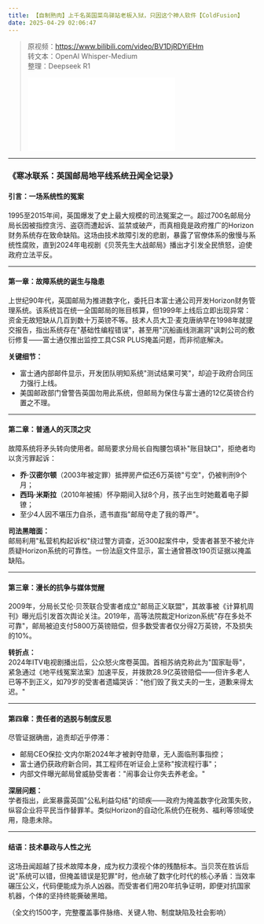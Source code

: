 ```yaml
---
title: 【自制熟肉】上千名英国菜鸟驿站老板入狱，只因这个神人软件【ColdFusion】
date: 2025-04-29 02:06:47
---
```


> 原视频：https://www.bilibili.com/video/BV1DjRDYiEHm<br>转文本：OpenAI Whisper-Medium<br>整理：Deepseek R1
>
> <iframe src="//player.bilibili.com/player.html?bvid=BV1DjRDYiEHm&autoplay=0" scrolling="no" border="0" frameborder="no" framespacing="0" allowfullscreen="true"></iframe>

---

### 《寒冰联系：英国邮局地平线系统丑闻全记录》

#### **引言：一场系统性的冤案**
1995至2015年间，英国爆发了史上最大规模的司法冤案之一。超过700名邮局分局长因被指控贪污、盗窃而遭起诉、监禁或破产，而真相竟是政府推广的Horizon财务系统存在致命缺陷。这场由技术故障引发的悲剧，暴露了官僚体系的傲慢与系统性腐败，直到2024年电视剧《贝茨先生大战邮局》播出才引发全民愤怒，迫使政府立法平反。

---

#### **第一章：故障系统的诞生与隐患**
上世纪90年代，英国邮局为推进数字化，委托日本富士通公司开发Horizon财务管理系统。该系统旨在统一全国邮局的账目核算，但1999年上线后立即出现异常：资金无故短缺从几百到数十万英镑不等。技术人员大卫·麦克唐纳早在1998年就提交报告，指出系统存在"基础性编程错误"，甚至用"沉船画线测漏洞"讽刺公司的敷衍修复——富士通仅推出监控工具CSR PLUS掩盖问题，而非彻底解决。

**关键细节：**  
- 富士通内部邮件显示，开发团队明知系统"测试结果可笑"，却迫于政府合同压力强行上线。  
- 美国邮政部门曾警告英国勿用此系统，但邮局为保住与富士通的12亿英镑合约置之不理。

---

#### **第二章：普通人的灭顶之灾**
故障系统将矛头转向使用者。邮局要求分局长自掏腰包填补"账目缺口"，拒绝者均以贪污罪起诉：  
- **乔·汉密尔顿**（2003年被定罪）抵押房产偿还6万英镑"亏空"，仍被判刑9个月；  
- **西玛·米斯拉**（2010年被捕）怀孕期间入狱8个月，孩子出生时她戴着电子脚镣；  
- 至少4人因不堪压力自杀，遗书直指"邮局夺走了我的尊严"。  

**司法黑暗面：**  
邮局利用"私营机构起诉权"绕过警方调查，近300起案件中，受害者甚至不被允许质疑Horizon系统的可靠性。一份法庭文件显示，富士通曾篡改190页证据以掩盖缺陷。

---

#### **第三章：漫长的抗争与媒体觉醒**
2009年，分局长艾伦·贝茨联合受害者成立"邮局正义联盟"，其故事被《计算机周刊》曝光后引发首次舆论关注。2019年，高等法院裁定Horizon系统"存在多处不可靠"，邮局被迫支付5800万英镑赔偿，但多数受害者仅分得2万英镑，不及损失的10%。

**转折点：**  
2024年ITV电视剧播出后，公众怒火席卷英国。首相苏纳克称此为"国家耻辱"，紧急通过《地平线冤案法案》加速平反，并拨款28.9亿英镑赔偿——但许多老人已等不到正义，如79岁的受害者遗孀哭诉："他们毁了我丈夫的一生，道歉来得太迟。"

---

#### **第四章：责任者的逃脱与制度反思**
尽管证据确凿，追责却近乎停滞：  
- 邮局CEO保拉·文内尔斯2024年才被剥夺勋章，无人面临刑事指控；  
- 富士通仍获政府新合同，其工程师在听证会上坚称"按流程行事"；  
- 内部文件曝光邮局曾威胁受害者："闹事会让你失去养老金。"

**深层问题：**  
学者指出，此案暴露英国"公私利益勾结"的顽疾——政府为掩盖数字化政策失败，纵容企业将平民当作替罪羊。类似Horizon的自动化系统仍在税务、福利等领域使用，隐患未除。

---

#### **结语：技术暴政与人性之光**
这场丑闻超越了技术故障本身，成为权力漠视个体的残酷标本。当贝茨在胜诉后说"系统可以错，但掩盖错误是犯罪"时，他点破了数字化时代的核心矛盾：当效率碾压公义，代码便能成为杀人凶器。而受害者们用20年抗争证明，即便对抗国家机器，个体的坚持终能撕破黑暗。  

（全文约1500字，完整覆盖事件脉络、关键人物、制度缺陷及社会影响）